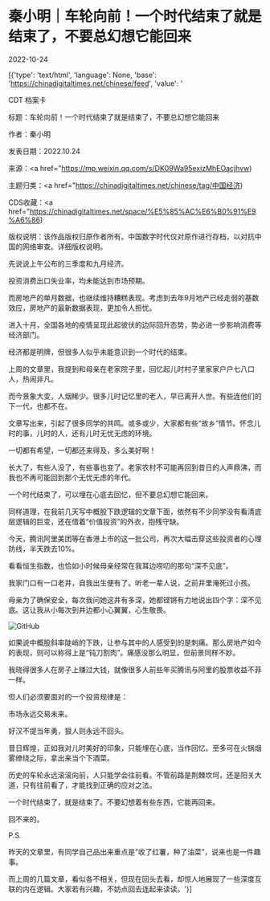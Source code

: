 # 秦小明｜车轮向前！一个时代结束了就是结束了，不要总幻想它能回来

2022-10-24

[{'type': 'text/html', 'language': None, 'base': 'https://chinadigitaltimes.net/chinese/feed', 'value': '

CDT 档案卡

标题：车轮向前！一个时代结束了就是结束了，不要总幻想它能回来

作者：秦小明

发表日期：2022.10.24

来源：<a href="https://mp.weixin.qq.com/s/DK09Wa95exizMhEOacjhvw)

主题归类：<a href="https://chinadigitaltimes.net/chinese/tag/中国经济)

CDS收藏：<a href="https://chinadigitaltimes.net/space/%E5%85%AC%E6%B0%91%E9%A6%86)

版权说明：该作品版权归原作者所有。中国数字时代仅对原作进行存档，以对抗中国的网络审查。详细版权说明。





先说说上午公布的三季度和九月经济。

投资消费出口失业率，均未能达到市场预期。

而房地产的单月数据，也继续维持糟糕表现。考虑到去年9月地产已经走弱的基数效应，房地产的最新数据表现，更加令人担忧。

进入十月，全国各地的疫情呈现此起彼伏的边际回升态势，势必进一步影响消费等经济部门。

经济都是明牌，但很多人似乎未能意识到一个时代的结束。

上周的文章里，我提到和母亲在老家院子里，回忆起儿时村子里家家户户七八口人，热闹非凡。

而今景象大变，人烟稀少。很多儿时记忆里的老人，早已离开人世。有些连他们的下一代，也都不在。

文章写出来，引起了很多同学的共鸣。或多或少，大家都有些“故乡”情节。怀念儿时的事，儿时的人，还有儿时无忧无虑的环境。

一切都有希望，一切都还来得及，多么美好啊！

长大了，有些人没了，有些事也变了。老家农村不可能再回到昔日的人声鼎沸，而我也不再可能回到那个无忧无虑的年代。

一个时代结束了，可以埋在心底去回忆，但不要总幻想它能回来。

同样道理，在我前几天写中概股下跌逻辑的文章下面，依然有不少同学没有看清底层逻辑的巨变，还在借着“价值投资”的外衣，抱残守缺。

今天，腾讯阿里美团等在香港上市的这一批公司，再次大幅击穿这些投资者的心理防线，半天跌去10%。

看看恒生指数，也恰如小时候母亲经常在我耳边唠叨的那句“深不见底”。

我家门口有一口老井，自我出生便有了。听老一辈人说，之前井里淹死过小孩。

母亲为了确保安全，每次我问她这井有多深，她都铿锵有力地说出四个字：深不见底。这让我从小每次到井边都小心翼翼，心生敬畏。

![GitHub](https://mmbiz.qpic.cn/mmbiz_png/IEM9eWW8yFT3jV6TCANUaOLpTIHqODrdw1e4WicSlKbCCvG9IVEbaAyCDgjM6gT7VYpYWpowxRDFSvxo92P1Vzg/640)

如果说中概股斜率陡峭的下跌，让参与其中的人感受到的是刺痛。那么房地产如今的表现，则可以称得上是“钝刀割肉”。痛感没那么明显，但前景同样不妙。

我晓得很多人在房子上赚过大钱，就像很多人前些年买腾讯与阿里的股票收益不菲一样。

但人们必须要面对的一个投资规律是：

市场永远交易未来。

好汉不提当年勇，狠人则永远不回头。

昔日辉煌，正如我对儿时美好的印象，只能埋在心底，当作回忆。至多可在火锅烟雾缭绕之际，拿出来当个下酒菜。

历史的车轮永远滚滚向前，人只能学会往前看。不管前路是荆棘坎坷，还是阳关大道，只有往前看了，才能找到正确的应对之法。

一个时代结束了，就是结束了。不要幻想着有些东西，它能再回来。

回不来的。

P.S.

昨天的文章里，有同学自己品出来重点是“收了红薯，种了油菜”，说来也是一件趣事。

而上周的几篇文章，看似各不相关，但现在回头去看，却惊人地展现了一些深度互联的内在逻辑。大家若有兴趣，不妨点回去连起来读读。'}]